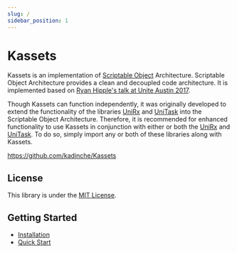 ```yaml
---
slug: /
sidebar_position: 1
---
```


# Kassets

Kassets is an implementation of [Scriptable Object](https://docs.unity3d.com/Manual/class-ScriptableObject.html) Architecture.
Scriptable Object Architecture provides a clean and decoupled code architecture.
It is implemented based on [Ryan Hipple's talk at Unite Austin 2017](https://youtu.be/raQ3iHhE_Kk).

Though Kassets can function independently,
it was originally developed to extend the functionality of the libraries [UniRx] and [UniTask] into the Scriptable Object Architecture.
Therefore, it is recommended for enhanced functionality to use Kassets in conjunction with either or both the [UniRx] and [UniTask].
To do so, simply import any or both of these libraries along with Kassets.

https://github.com/kadinche/Kassets

## License

This library is under the [MIT License](https://github.com/kadinche/Kassets/blob/main/LICENSE).

## Getting Started

- [Installation](../2-getting-started/installation.md)
- [Quick Start](../2-getting-started/quick-start.md)

[Kassets]: https://github.com/kadinche/Kassets
[UniRx]: https://github.com/neuecc/UniRx
[UniTask]: https://github.com/Cysharp/UniTask
